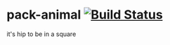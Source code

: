# pack-animal [![Build Status](https://travis-ci.org/shopgun/pack-animal.svg?branch=master)](https://travis-ci.org/shopgun/pack-animal)
it's hip to be in a square
